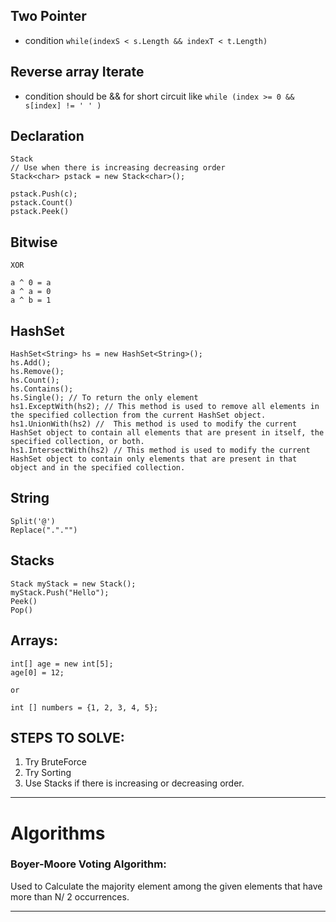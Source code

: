 ## Two Pointer
- condition `while(indexS < s.Length && indexT < t.Length) `


## Reverse array Iterate
- condition should be && for short circuit like `while (index >= 0 && s[index] != ' ' )`

## Declaration


    Stack
    // Use when there is increasing decreasing order
    Stack<char> pstack = new Stack<char>();

    pstack.Push(c);
    pstack.Count()
    pstack.Peek()

## Bitwise

    XOR

    a ^ 0 = a
    a ^ a = 0
    a ^ b = 1

## HashSet

    HashSet<String> hs = new HashSet<String>();
    hs.Add();
    hs.Remove();
    hs.Count();
    hs.Contains();
    hs.Single(); // To return the only element
    hs1.ExceptWith(hs2); // This method is used to remove all elements in the specified collection from the current HashSet object.
    hs1.UnionWith(hs2) //  This method is used to modify the current HashSet object to contain all elements that are present in itself, the specified collection, or both.
    hs1.IntersectWith(hs2) // This method is used to modify the current HashSet object to contain only elements that are present in that object and in the specified collection.

## String

    Split('@')
    Replace("."."")

## Stacks

    Stack myStack = new Stack();
    myStack.Push("Hello");
    Peek()
    Pop()

## Arrays:

    int[] age = new int[5];
    age[0] = 12;

    or

    int [] numbers = {1, 2, 3, 4, 5};


## STEPS TO SOLVE:

1) Try BruteForce
2) Try Sorting
3) Use Stacks if there is increasing or decreasing order.


<hr/>

# Algorithms

### Boyer-Moore Voting Algorithm:

Used to Calculate the majority element among the given elements that have more than N/ 2 occurrences.

<hr/>
